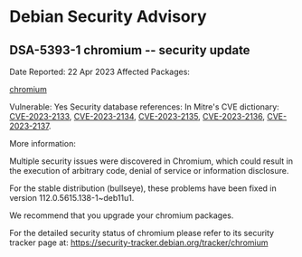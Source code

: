 
Debian Security Advisory
========================


DSA-5393-1 chromium -- security update
--------------------------------------



Date Reported:
22 Apr 2023
Affected Packages:

[chromium](https://packages.debian.org/src:chromium)

Vulnerable:
Yes
Security database references:
In Mitre's CVE dictionary: [CVE-2023-2133](https://security-tracker.debian.org/tracker/CVE-2023-2133), [CVE-2023-2134](https://security-tracker.debian.org/tracker/CVE-2023-2134), [CVE-2023-2135](https://security-tracker.debian.org/tracker/CVE-2023-2135), [CVE-2023-2136](https://security-tracker.debian.org/tracker/CVE-2023-2136), [CVE-2023-2137](https://security-tracker.debian.org/tracker/CVE-2023-2137).  

More information:

Multiple security issues were discovered in Chromium, which could result
in the execution of arbitrary code, denial of service or information
disclosure.


For the stable distribution (bullseye), these problems have been fixed in
version 112.0.5615.138-1~deb11u1.


We recommend that you upgrade your chromium packages.


For the detailed security status of chromium please refer to
its security tracker page at:
<https://security-tracker.debian.org/tracker/chromium>





